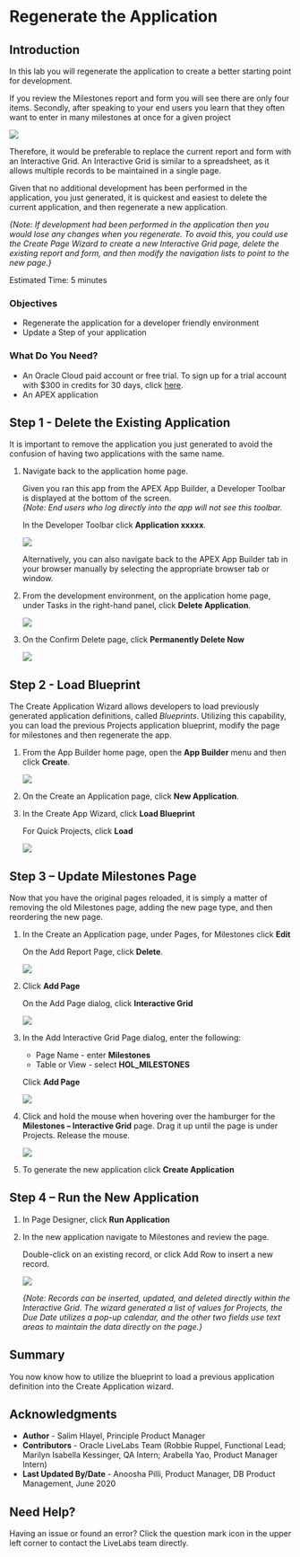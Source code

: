 # Regenerate the Application

## Introduction

In this lab you will regenerate the application to create a better starting point for development.

If you review the Milestones report and form you will see there are only four items. Secondly, after speaking to your end users you learn that they often want to enter in many milestones at once for a given project

![](images/milestones.png " ")

Therefore, it would be preferable to replace the current report and form with an Interactive Grid. An Interactive Grid is similar to a spreadsheet, as it allows multiple records to be maintained in a single page.

Given that no additional development has been performed in the application, you just generated, it is quickest and easiest to delete the current application, and then regenerate a new application.

*{Note: If development had been performed in the application then you would lose any changes when you regenerate. To avoid this, you could use the Create Page Wizard to create a new Interactive Grid page, delete the existing report and form, and then modify the navigation lists to point to the new page.}*

Estimated Time: 5 minutes

### Objectives
- Regenerate the application for a developer friendly environment
- Update a Step of your application

### What Do You Need?

- An Oracle Cloud paid account or free trial. To sign up for a trial account with $300 in credits for 30 days, click [here](http://oracle.com/cloud/free).
- An APEX application

## **Step 1** - Delete the Existing Application
It is important to remove the application you just generated to avoid the confusion of having two applications with the same name.

1. Navigate back to the application home page.

    Given you ran this app from the APEX App Builder, a Developer Toolbar is displayed at the bottom of the screen.     
    *{Note: End users who log directly into the app will not see this toolbar.*

    In the Developer Toolbar click **Application xxxxx**.

    ![](images/dev-toolbar.png " ")

    Alternatively, you can also navigate back to the APEX App Builder tab in your browser manually by selecting the appropriate browser tab or window.

2. From the development environment, on the application home page, under Tasks in the right-hand panel, click **Delete Application**.

    ![](images/delete-app.png " ")

3. On the Confirm Delete page, click **Permanently Delete Now**

    ![](images/perm-delete-now.png " ")

## **Step 2** - Load Blueprint
The Create Application Wizard allows developers to load previously generated application definitions, called _Blueprints_. Utilizing this capability, you can load the previous Projects application blueprint, modify the page for milestones and then regenerate the app.

1. From the App Builder home page, open the **App Builder** menu and then click **Create**.

    ![](images/go-create-app.png " ")

2. On the Create an Application page, click **New Application**.

3. In the Create App Wizard, click **Load Blueprint**

    For Quick Projects, click **Load**

    ![](images/load-blueprint.png " ")

## **Step 3** – Update Milestones Page
Now that you have the original pages reloaded, it is simply a matter of removing the old Milestones page, adding the new page type, and then reordering the new page.

1. In the Create an Application page, under Pages, for Milestones click **Edit**

    On the Add Report Page, click **Delete**.

    ![](images/delete-page.png " ")

2. Click **Add Page**

    On the Add Page dialog, click **Interactive Grid**

    ![](images/select-ig.png " ")

3. In the Add Interactive Grid Page dialog, enter the following:
    - Page Name - enter **Milestones**
    - Table or View - select **HOL_MILESTONES**

    Click **Add Page**

    ![](images/add-page.png " ")

4. Click and hold the mouse when hovering over the hamburger for the **Milestones – Interactive Grid** page.
    Drag it up until the page is under Projects. Release the mouse.

    ![](images/drag-page.png " ")

5. To generate the new application click **Create Application**

## **Step 4** – Run the New Application

1. In Page Designer, click **Run Application**

2. In the new application navigate to Milestones and review the page.

    Double-click on an existing record, or click Add Row to insert a new record.

    ![](images/new-page.png " ")

    *{Note: Records can be inserted, updated, and deleted directly within the Interactive Grid. The wizard generated a list of values for Projects, the Due Date utilizes a pop-up calendar, and the other two fields use text areas to maintain the data directly on the page.}*

## **Summary**
You now know how to utilize the blueprint to load a previous application definition into the Create Application wizard.

## **Acknowledgments**

- **Author** - Salim Hlayel, Principle Product Manager
- **Contributors** - Oracle LiveLabs Team (Robbie Ruppel, Functional Lead; Marilyn Isabella Kessinger, QA Intern; Arabella Yao, Product Manager Intern)
- **Last Updated By/Date** - Anoosha Pilli, Product Manager, DB Product Management, June 2020

## Need Help?  
Having an issue or found an error?  Click the question mark icon in the upper left corner to contact the LiveLabs team directly.
